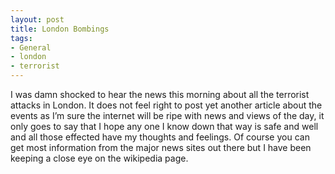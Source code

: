 ```yaml
---
layout: post
title: London Bombings
tags:
- General
- london
- terrorist
---
```

I was damn shocked to hear the news this morning about all the terrorist attacks in London. It does not feel right to post yet another article about the events as I’m sure the internet will be ripe with news and views of the day, it only goes to say that I hope any one I know down that way is safe and well and all those effected have my thoughts and feelings.
Of course you can get most information from the major news sites out there but I have been keeping a close eye on the wikipedia page.
